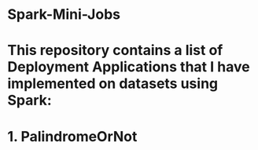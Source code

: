 # Spark-Mini-Jobs
# This repository contains a list of Deployment Applications that I have implemented on datasets using Spark:
# 1. PalindromeOrNot

